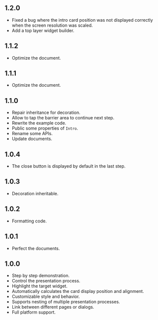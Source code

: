 ## 1.2.0

* Fixed a bug where the intro card position was not displayed correctly when the screen resolution was scaled.
* Add a top layer widget builder.

## 1.1.2

* Optimize the document.

## 1.1.1

* Optimize the document.

## 1.1.0

* Repair inheritance for decoration.
* Allow to tap the barrier area to continue next step.
* Rewrite the example code.
* Public some properties of `Intro`.
* Rename some APIs.
* Update documents.

## 1.0.4

* The close button is displayed by default in the last step.

## 1.0.3

* Decoration inheritable.

## 1.0.2

* Formatting code.

## 1.0.1

* Perfect the documents.

## 1.0.0

* Step by step demonstration.
* Control the presentation process.
* Highlight the target widget.
* Automatically calculates the card display position and alignment.
* Customizable style and behavior.
* Supports nesting of multiple presentation processes.
* Link between different pages or dialogs.
* Full platform support.
